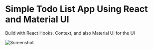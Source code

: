 # Simple Todo List App Using React and Material UI

Build with React Hooks, Context, and also Material UI for the UI


![Screenshot](https://i.ibb.co/TL08YZy/todolist.png)
